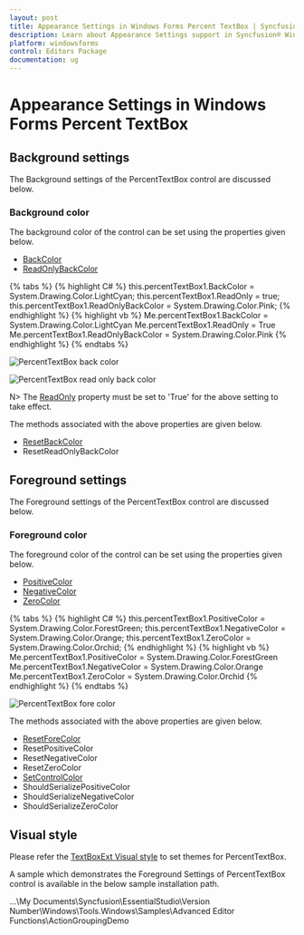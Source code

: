 ```yaml
---
layout: post
title: Appearance Settings in Windows Forms Percent TextBox | Syncfusion®
description: Learn about Appearance Settings support in Syncfusion® Windows Forms Percent TextBox control and more details.
platform: windowsforms
control: Editors Package
documentation: ug
---
```


# Appearance Settings in Windows Forms Percent TextBox

## Background settings

The Background settings of the PercentTextBox control are discussed below.

### Background color

The background color of the control can be set using the properties given below.

* [BackColor](https://help.syncfusion.com/cr/windowsforms/Syncfusion.Windows.Forms.Tools.NumberTextBoxBase.html#Syncfusion_Windows_Forms_Tools_NumberTextBoxBase_BackGroundColor)
* [ReadOnlyBackColor](https://help.syncfusion.com/cr/windowsforms/Syncfusion.Windows.Forms.Tools.NumberTextBoxBase.html#Syncfusion_Windows_Forms_Tools_NumberTextBoxBase_ReadOnlyBackColor)

{% tabs %}
{% highlight C# %}
this.percentTextBox1.BackColor = System.Drawing.Color.LightCyan;
this.percentTextBox1.ReadOnly = true;
this.percentTextBox1.ReadOnlyBackColor = System.Drawing.Color.Pink;
{% endhighlight %}
{% highlight vb %}
Me.percentTextBox1.BackColor = System.Drawing.Color.LightCyan
Me.percentTextBox1.ReadOnly = True
Me.percentTextBox1.ReadOnlyBackColor = System.Drawing.Color.Pink
{% endhighlight %}
{% endtabs %}

![PercentTextBox back color](PercentTextBox-Images/Overview_img480.png)

![PercentTextBox read only back color](PercentTextBox-Images/Overview_img481.png)

N> The [ReadOnly](https://docs.microsoft.com/en-us/dotnet/api/system.windows.forms.textboxbase.readonly?redirectedfrom=MSDN&view=netframework-4.7.2#System_Windows_Forms_TextBoxBase_ReadOnly) property must be set to 'True' for the above setting to take effect.

The methods associated with the above properties are given below.

* [ResetBackColor](https://help.syncfusion.com/cr/windowsforms/Syncfusion.Windows.Forms.Tools.NumberTextBoxBase.html#Syncfusion_Windows_Forms_Tools_NumberTextBoxBase_ResetControlBackColor)
* ResetReadOnlyBackColor

## Foreground settings

The Foreground settings of the PercentTextBox control are discussed below.

### Foreground color

The foreground color of the control can be set using the properties given below.


* [PositiveColor](https://help.syncfusion.com/cr/windowsforms/Syncfusion.Windows.Forms.Tools.NumberTextBoxBase.html#Syncfusion_Windows_Forms_Tools_NumberTextBoxBase_PositiveColor)
* [NegativeColor](https://help.syncfusion.com/cr/windowsforms/Syncfusion.Windows.Forms.Tools.NumberTextBoxBase.html#Syncfusion_Windows_Forms_Tools_NumberTextBoxBase_NegativeColor)
* [ZeroColor](https://help.syncfusion.com/cr/windowsforms/Syncfusion.Windows.Forms.Tools.NumberTextBoxBase.html#Syncfusion_Windows_Forms_Tools_NumberTextBoxBase_ZeroColor)

{% tabs %}
{% highlight C# %}
this.percentTextBox1.PositiveColor = System.Drawing.Color.ForestGreen;
this.percentTextBox1.NegativeColor = System.Drawing.Color.Orange;
this.percentTextBox1.ZeroColor = System.Drawing.Color.Orchid;
{% endhighlight %}
{% highlight vb %}
Me.percentTextBox1.PositiveColor = System.Drawing.Color.ForestGreen
Me.percentTextBox1.NegativeColor = System.Drawing.Color.Orange
Me.percentTextBox1.ZeroColor = System.Drawing.Color.Orchid
{% endhighlight %}
{% endtabs %}

![PercentTextBox fore color](PercentTextBox-Images/Overview_img483.png) 

The methods associated with the above properties are given below.

* [ResetForeColor](https://help.syncfusion.com/cr/windowsforms/Syncfusion.Windows.Forms.Tools.NumberTextBoxBase.html#Syncfusion_Windows_Forms_Tools_NumberTextBoxBase_ResetForeColor)
* ResetPositiveColor
* ResetNegativeColor
* ResetZeroColor
* [SetControlColor](https://help.syncfusion.com/cr/windowsforms/Syncfusion.Windows.Forms.Tools.NumberTextBoxBase.html#Syncfusion_Windows_Forms_Tools_NumberTextBoxBase_SetControlColor)
* ShouldSerializePositiveColor
* ShouldSerializeNegativeColor
* ShouldSerializeZeroColor

## Visual style

Please refer the [TextBoxExt Visual style](/windowsforms/TextBoxExt/Appearance-Settings) to set themes for PercentTextBox.

A sample which demonstrates the Foreground Settings of PercentTextBox control is available in the below sample installation path.

…\My Documents\Syncfusion\EssentialStudio\Version Number\Windows\Tools.Windows\Samples\Advanced Editor Functions\ActionGroupingDemo
